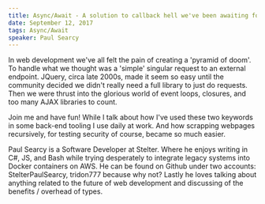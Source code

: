 ```yaml
---
title: Async/Await - A solution to callback hell we've been awaiting for.
date: September 12, 2017
tags: Async/Await 
speaker: Paul Searcy
---
```

In web development we've all felt the pain of creating a 'pyramid of doom'. To handle what we thought was a 'simple' singular request to an external endpoint. JQuery, circa late 2000s, made it seem so easy until the community decided we didn't really need a full library to just do requests. Then we  were thrust into the glorious world of event loops, closures, and too many AJAX libraries to count.
 
Join me and have fun! While I  talk about how I've used these two keywords in some back-end tooling I use daily at work. And how scrapping webpages recursively, for testing security of course, became so much easier. 
 
Paul Searcy is a Software Developer at Stelter. Where he enjoys writing in C#, JS, and Bash while trying desperately to integrate legacy systems into Docker containers on AWS. He can be found on Github under two accounts: StelterPaulSearcy, tridon777 because why not? Lastly he loves talking about anything related to the future of web development and discussing of the benefits / overhead of types.

